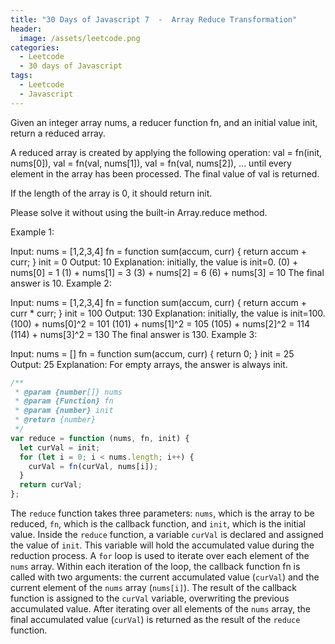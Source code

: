 ```yaml
---
title: "30 Days of Javascript 7  -  Array Reduce Transformation"
header:
  image: /assets/leetcode.png
categories:
  - Leetcode
  - 30 days of Javascript
tags:
  - Leetcode
  - Javascript
---
```


Given an integer array nums, a reducer function fn, and an initial value init, return a reduced array.

A reduced array is created by applying the following operation: val = fn(init, nums[0]), val = fn(val, nums[1]), val = fn(val, nums[2]), ... until every element in the array has been processed. The final value of val is returned.

If the length of the array is 0, it should return init.

Please solve it without using the built-in Array.reduce method.

Example 1:

Input:
nums = [1,2,3,4]
fn = function sum(accum, curr) { return accum + curr; }
init = 0
Output: 10
Explanation:
initially, the value is init=0.
(0) + nums[0] = 1
(1) + nums[1] = 3
(3) + nums[2] = 6
(6) + nums[3] = 10
The final answer is 10.
Example 2:

Input:
nums = [1,2,3,4]
fn = function sum(accum, curr) { return accum + curr \* curr; }
init = 100
Output: 130
Explanation:
initially, the value is init=100.
(100) + nums[0]^2 = 101
(101) + nums[1]^2 = 105
(105) + nums[2]^2 = 114
(114) + nums[3]^2 = 130
The final answer is 130.
Example 3:

Input:
nums = []
fn = function sum(accum, curr) { return 0; }
init = 25
Output: 25
Explanation: For empty arrays, the answer is always init.

```js
/**
 * @param {number[]} nums
 * @param {Function} fn
 * @param {number} init
 * @return {number}
 */
var reduce = function (nums, fn, init) {
  let curVal = init;
  for (let i = 0; i < nums.length; i++) {
    curVal = fn(curVal, nums[i]);
  }
  return curVal;
};
```

The `reduce` function takes three parameters: `nums`, which is the array to be reduced, `fn`, which is the callback function, and `init`, which is the initial value.
Inside the `reduce` function, a variable `curVal` is declared and assigned the value of `init`. This variable will hold the accumulated value during the reduction process.
A `for` loop is used to iterate over each element of the `nums` array.
Within each iteration of the loop, the callback function fn is called with two arguments: the current accumulated value (`curVal`) and the current element of the `nums` array (`nums[i]`).
The result of the callback function is assigned to the `curVal` variable, overwriting the previous accumulated value.
After iterating over all elements of the `nums` array, the final accumulated value (`curVal`) is returned as the result of the `reduce` function.
